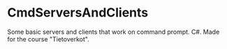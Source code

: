 # CmdServersAndClients
Some basic servers and clients that work on command prompt. C#.
Made for the course "Tietoverkot".
